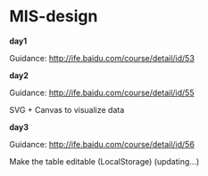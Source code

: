 # MIS-design

**day1**

Guidance: http://ife.baidu.com/course/detail/id/53


**day2**

Guidance: http://ife.baidu.com/course/detail/id/55

SVG + Canvas to visualize data

**day3**

Guidance: http://ife.baidu.com/course/detail/id/56

Make the table editable (LocalStorage) (updating...)